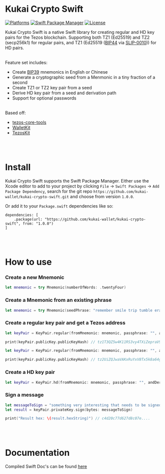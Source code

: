 # Kukai Crypto Swift

[![Platforms](https://img.shields.io/badge/Platforms-iOS%20%7C%20macOS-blue)](https://img.shields.io/badge/Platforms-iOS%20%7C%20macOS-blue)
[![Swift Package Manager](https://img.shields.io/badge/Swift_Package_Manager-compatible-orange)](https://img.shields.io/badge/Swift_Package_Manager-compatible-orange)
[![License](https://img.shields.io/badge/license-MIT-green.svg)](https://github.com/kukai-wallet/kukai-crypto-swift/blob/main/LICENSE)


Kukai Crypto Swift is a native Swift library for creating regular and HD key pairs for the Tezos blockchain. Supporting both TZ1 (Ed25519) and TZ2 (secp256k1) for regular pairs, and TZ1 (Ed25519 ([BIP44](https://github.com/bitcoin/bips/blob/master/bip-0044.mediawiki) via [SLIP-0010](https://github.com/satoshilabs/slips/blob/master/slip-0010.md))) for HD pairs.

<br/>
Feature set includes:

- Create [BIP39](https://github.com/bitcoin/bips/blob/master/bip-0039.mediawiki) mnemonics in English or Chinese
- Generate a cryptographic seed from a Menmonic in a tiny fraction of a second
- Create TZ1 or TZ2 key pair from a seed
- Derive HD key pair from a seed and derivation path
- Support for optional passwords


<br/>
Based off:

- [tezos-core-tools](https://github.com/tezos-commons/tezos-core-tools/blob/master/packages/crypto-utils/src/hd.ts)
- [WalletKit](https://github.com/KevinVitale/WalletKit)
- [TezosKit](https://github.com/keefertaylor/TezosKit)


<br/>
<br/>

# Install

Kukai Crypto Swift supports the Swift Package Manager. Either use the Xcode editor to add to your project by clicking `File` -> `Swift Packages` -> `Add Package Dependency`, search for the git repo `https://github.com/kukai-wallet/kukai-crypto-swift.git` and choose from version `1.0.0`.

Or add it to your `Package.swift` dependencies like so:

```
dependencies: [
    .package(url: "https://github.com/kukai-wallet/kukai-crypto-swift", from: "1.0.0")
]
```



<br/>
<br/>

# How to use

### Create a new Mnemonic

```Swift
let mnemonic = try Mnemonic(numberOfWords: .twentyFour)
```

### Create a Mnemonic from an existing phrase

```Swift
let mnemonic = try Mnemonic(seedPhrase: "remember smile trip tumble era cube worry fuel bracket eight kitten inform")
```

### Create a regular key pair and get a Tezos address

```Swift
let keyPair = KeyPair.regular(fromMnemonic: mnemonic, passphrase: "", andSigningCurve: .ed25519)

print(keyPair.publicKey.publicKeyHash) // tz1T3QZ5w4K11RS3vy4TXiZepraV9R5GzsxG
```

```Swift
let keyPair = KeyPair.regular(fromMnemonic: mnemonic, passphrase: "", andSigningCurve: .secp256k1)

print(keyPair.publicKey.publicKeyHash) // tz2UiZQJwaVAKxRuYxV8Tx5k8a64gZx1ZwYJ

```

### Create a HD key pair

```Swift
let keyPair = KeyPair.hd(fromMnemonic: mnemonic, passphrase: "", andDerivationPath: "44'/1729'/0'/0'")
```


### Sign a message

```Swift
let messageToSign = "something very interesting that needs to be signed".bytes
let result = keyPair.privateKey.sign(bytes: messageToSign)

print("Result hex: \(result.hexString)") // c4d20c77d627d8c07e....
```



<br/>
<br/>

# Documentation

Compiled Swift Doc's can be found [here](https://kukai.app/kukai-crypto-swift/)

